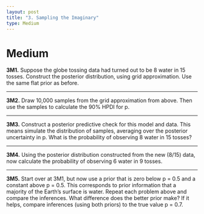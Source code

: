 ```yaml
---
layout: post
title: "3. Sampling the Imaginary"
type: Medium
---
```


# Medium

**3M1.** Suppose the globe tossing data had turned out to be 8 water in 15 tosses. Construct the posterior distribution, using grid approximation. Use the same flat prior as before.

<hr>

**3M2.** Draw 10,000 samples from the grid approximation from above. Then use the samples to calculate the 90% HPDI for p.

<hr>

**3M3.** Construct a posterior predictive check for this model and data. This means simulate the distribution of samples, averaging over the posterior uncertainty in p. What is the probability of observing 8 water in 15 tosses?

<hr>

**3M4.** Using the posterior distribution constructed from the new (8/15) data, now calculate the probability of observing 6 water in 9 tosses.

<hr>

**3M5.** Start over at 3M1, but now use a prior that is zero below p = 0.5 and a constant above p = 0.5. This corresponds to prior information that a majority of the Earth’s surface is water. Repeat each problem above and compare the inferences. What difference does the better prior make? If it helps, compare inferences (using both priors) to the true value p = 0.7.